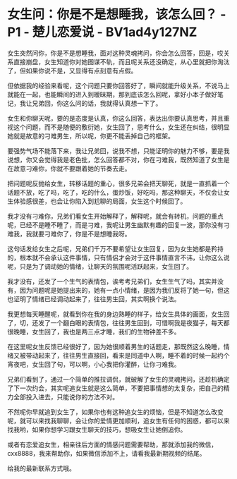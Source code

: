 # 女生问：你是不是想睡我，该怎么回？ - P1 - 楚儿恋爱说 - BV1ad4y127NZ

女生突然问你，你是不是想睡我，面对这种灵魂拷问，你会怎么回答，回是，哎关系直接崩盘，女生知道你对她图谋不轨，而且呢关系还没确定，从心里就把你淘汰了，但如果你说不是，又显得有点刻意有点假。

但依据我的经验来看呢，这个问题只要你回答好了，瞬间就能升级关系，不说马上就能在一起，也能瞬间的进入到暧昧期，那到底该怎么回呢，拿好小本子做好笔记，我让兄弟回，你这么问的话，我就得认真想一下了。

女生和你聊天呢，要的是态度是认真，你这么回答，表达出你要认真思考，并且重视这个问题，而不是随便的敷衍她，女生回了，思考什么，女生还在纠结，很明显她就是故意的刁难男生，所以呢，你更不能丢掉自己的框架。

要强势气场不能落下来，我让兄弟回，说我不想，只能证明你的魅力不够，要是我说想，你又会觉得我是老色批，怎么回答都不对，你在刁难我，既然知道了女生是在故意刁难你，你就不要跟着她的节奏去走。

把问题呢反抛给女生，转移话题的重心，很多兄弟会把天聊死，就是一直抓着一个话题不放，吃了吗，吃了，吃的什么，蛋炒饭，好吃吗，那这种聊天，不仅会让女生体验感很差，也会让你陷入到尬聊的局面，女生这个时候回了。

我才没有刁难你，兄弟们看女生开始解释了，解释呢，就会有转机，问题的重点呢，已经不是睡不睡了，而是刁难，我呢让男生幽默有趣的回复一波，那你没有刁难我，我就要刁难你了，你是不是想睡我呀。

这句话发给女生之后呢，兄弟们千万不要希望让女生回复，因为女生她都是矜持的，根本就不会承认这件事情，只有情侣才会对于这件事情直言不讳，让你这么说呢，只是为了调动她的情绪，让聊天的氛围呢活跃起来，女生回了。

我才没有，还发了一个生气的表情包，诶考考兄弟们，女生生气了吗，其实并没有，因为问题呢是她提出来的，她有一点小情绪，是因为我们反将了她一句，但这也证明了情绪已经调动起来了，往往男生回，其实啊换个说法。

我更想每天睡醒呢，就看到你在我的身边熟睡的样子，给女生具体的画面，女生回了，切，还发了一个翻白眼的表情包，往往男生回到，可惜啊我是夜猫子，每天都很晚睡，女生回了，我也是两三点才睡，我们的生物钟差不多。

在这里呢女生反馈已经很好了，因为她很顺着男生的话题走，那既然这么晚睡，情绪又被带动起来了，往往男生直接回，看来是同道中人啊，睡不着的时候一起约个宵夜吧，女生回了句，可以啊，小心我把你灌醉，让你刁难我。

兄弟们看到了，通过一个简单的推拉调侃，就破解了女生的灵魂拷问，还趁机确定了下一次约会，其实呢追女生就是这么简单，不要把事情想的太复杂，把自己的精力全部投入进去，只能说你的方法不对。

不然呢你早就追到女生了，如果你也有这种追女生的烦恼，但是不知道怎么改变呢，就可以来找我聊聊，会让你的爱情更加顺利，追女生有任何的困惑，都可以来找我哟，如果你想学习跟女生聊天的技巧，想吸女生让她倒追你。

或者有恋爱追女生，相亲往后方面的情感问题需要帮助，那就添加我的微信，cxx8888，我来帮助你，如果微信添加不上，请看我最新期视频的结尾。

给我的最新联系方式哦。
